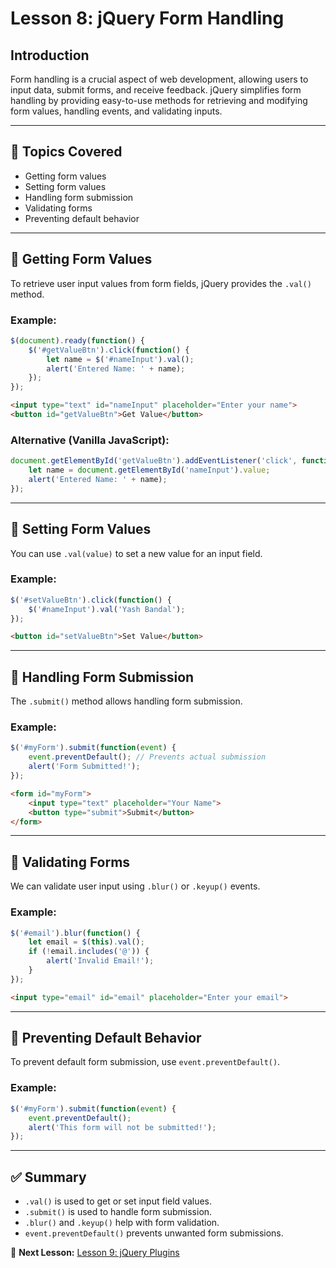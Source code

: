 # Lesson 8: jQuery Form Handling

## Introduction
Form handling is a crucial aspect of web development, allowing users to input data, submit forms, and receive feedback. jQuery simplifies form handling by providing easy-to-use methods for retrieving and modifying form values, handling events, and validating inputs.

---

## 📌 Topics Covered
- Getting form values
- Setting form values
- Handling form submission
- Validating forms
- Preventing default behavior

---

## 📝 Getting Form Values
To retrieve user input values from form fields, jQuery provides the `.val()` method.

### Example:
```javascript
$(document).ready(function() {
    $('#getValueBtn').click(function() {
        let name = $('#nameInput').val();
        alert('Entered Name: ' + name);
    });
});
```

```html
<input type="text" id="nameInput" placeholder="Enter your name">
<button id="getValueBtn">Get Value</button>
```

### Alternative (Vanilla JavaScript):
```javascript
document.getElementById('getValueBtn').addEventListener('click', function() {
    let name = document.getElementById('nameInput').value;
    alert('Entered Name: ' + name);
});
```

---

## 📝 Setting Form Values
You can use `.val(value)` to set a new value for an input field.

### Example:
```javascript
$('#setValueBtn').click(function() {
    $('#nameInput').val('Yash Bandal');
});
```

```html
<button id="setValueBtn">Set Value</button>
```

---

## 📝 Handling Form Submission
The `.submit()` method allows handling form submission.

### Example:
```javascript
$('#myForm').submit(function(event) {
    event.preventDefault(); // Prevents actual submission
    alert('Form Submitted!');
});
```

```html
<form id="myForm">
    <input type="text" placeholder="Your Name">
    <button type="submit">Submit</button>
</form>
```

---

## 📝 Validating Forms
We can validate user input using `.blur()` or `.keyup()` events.

### Example:
```javascript
$('#email').blur(function() {
    let email = $(this).val();
    if (!email.includes('@')) {
        alert('Invalid Email!');
    }
});
```

```html
<input type="email" id="email" placeholder="Enter your email">
```

---

## 📝 Preventing Default Behavior
To prevent default form submission, use `event.preventDefault()`.

### Example:
```javascript
$('#myForm').submit(function(event) {
    event.preventDefault();
    alert('This form will not be submitted!');
});
```

---

## ✅ Summary
- `.val()` is used to get or set input field values.
- `.submit()` is used to handle form submission.
- `.blur()` and `.keyup()` help with form validation.
- `event.preventDefault()` prevents unwanted form submissions.

🔗 **Next Lesson:** [Lesson 9: jQuery Plugins](./9_jQuery_Plugins.md)

